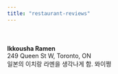 ```yaml
---
title: "restaurant-reviews"
---
```


<style type="text/css">
.review {
  margin-top: 50px;
  margin-bottom: 50px;
}
.fa {
  color: orange;
}
</style>
<link rel="stylesheet" href="https://cdnjs.cloudflare.com/ajax/libs/font-awesome/4.7.0/css/font-awesome.min.css">

<div>
  <div class="review">
    <strong>Ikkousha Ramen</strong>
    <div>249 Queen St W, Toronto, ON</div>
    <div>
      <span class="fa fa-star"></span>
      <span class="fa fa-star"></span>
      <span class="fa fa-star"></span>
      <span class="fa fa-star"></span>
      <span class="fa fa-star-o"></span>
    </div>
    일본의 이치랑 라멘을 생각나게 함. 뫄이쩡
  </div>
</div>